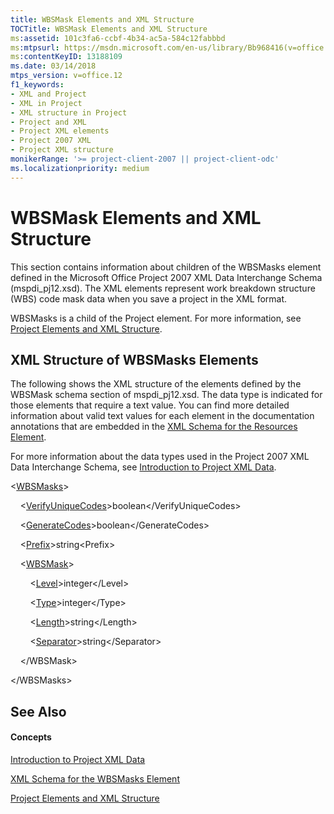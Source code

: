```yaml
---
title: WBSMask Elements and XML Structure
TOCTitle: WBSMask Elements and XML Structure
ms:assetid: 101c3fa6-ccbf-4b34-ac5a-584c12fabbbd
ms:mtpsurl: https://msdn.microsoft.com/en-us/library/Bb968416(v=office.12)
ms:contentKeyID: 13188109
ms.date: 03/14/2018
mtps_version: v=office.12
f1_keywords:
- XML and Project
- XML in Project
- XML structure in Project
- Project and XML
- Project XML elements
- Project 2007 XML
- Project XML structure
monikerRange: '>= project-client-2007 || project-client-odc'
ms.localizationpriority: medium
---
```


# WBSMask Elements and XML Structure




This section contains information about children of the WBSMasks element defined in the Microsoft Office Project 2007 XML Data Interchange Schema (mspdi\_pj12.xsd). The XML elements represent work breakdown structure (WBS) code mask data when you save a project in the XML format.

WBSMasks is a child of the Project element. For more information, see [Project Elements and XML Structure](project-elements-and-xml-structure.md).

## XML Structure of WBSMasks Elements

The following shows the XML structure of the elements defined by the WBSMask schema section of mspdi\_pj12.xsd. The data type is indicated for those elements that require a text value. You can find more detailed information about valid text values for each element in the documentation annotations that are embedded in the [XML Schema for the Resources Element](xml-schema-for-the-resources-element.md).

For more information about the data types used in the Project 2007 XML Data Interchange Schema, see [Introduction to Project XML Data](introduction-to-project-xml-data.md).

\<[WBSMasks](wbsmasks-element.md)\>

    \<[VerifyUniqueCodes](verifyuniquecodes-element.md)\>boolean\</VerifyUniqueCodes\>

    \<[GenerateCodes](generatecodes-element.md)\>boolean\</GenerateCodes\>

    \<[Prefix](prefix-element.md)\>string\<Prefix\>

    \<[WBSMask](wbsmask-element.md)\>

        \<[Level](level-element.md)\>integer\</Level\>

        \<[Type](type-element-multiple-parents.md)\>integer\</Type\>

        \<[Length](length-element.md)\>string\</Length\>

        \<[Separator](separator-element.md)\>string\</Separator\>

    \</WBSMask\>

\</WBSMasks\>

## See Also

#### Concepts

[Introduction to Project XML Data](introduction-to-project-xml-data.md)

[XML Schema for the WBSMasks Element](xml-schema-for-the-wbsmasks-element.md)

[Project Elements and XML Structure](project-elements-and-xml-structure.md)

